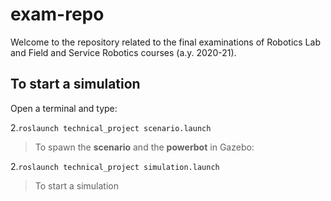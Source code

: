 # exam-repo
Welcome to the repository related to the final examinations of Robotics Lab and Field and Service Robotics courses (a.y. 2020-21).

## To start a simulation

Open a terminal and type:

2.`roslaunch technical_project scenario.launch`
>To spawn the **scenario** and the **powerbot** in Gazebo:
 
2.`roslaunch technical_project simulation.launch`
>To start a simulation
